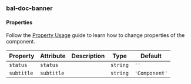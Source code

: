 ### bal-doc-banner
 
#### Properties

Follow the [Property Usage](https://design.baloise.dev/?path=/docs/implementation-property--page) guide to learn how to change properties of the component.

| Property   | Attribute  | Description | Type     | Default       |
| ---------- | ---------- | ----------- | -------- | ------------- |
| `status`   | `status`   |             | `string` | `''`          |
| `subtitle` | `subtitle` |             | `string` | `'Component'` |


 